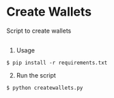 # Create Wallets
Script to create wallets
##
1. Usage
```
$ pip install -r requirements.txt
```
2. Run the script
```
$ python createwallets.py 
```

